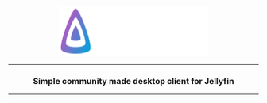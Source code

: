 <p align="center"><img src="images/logo.svg" width="300" height="100"></p>

---

<h3 align="center">Simple community made desktop client for Jellyfin</h3>

---